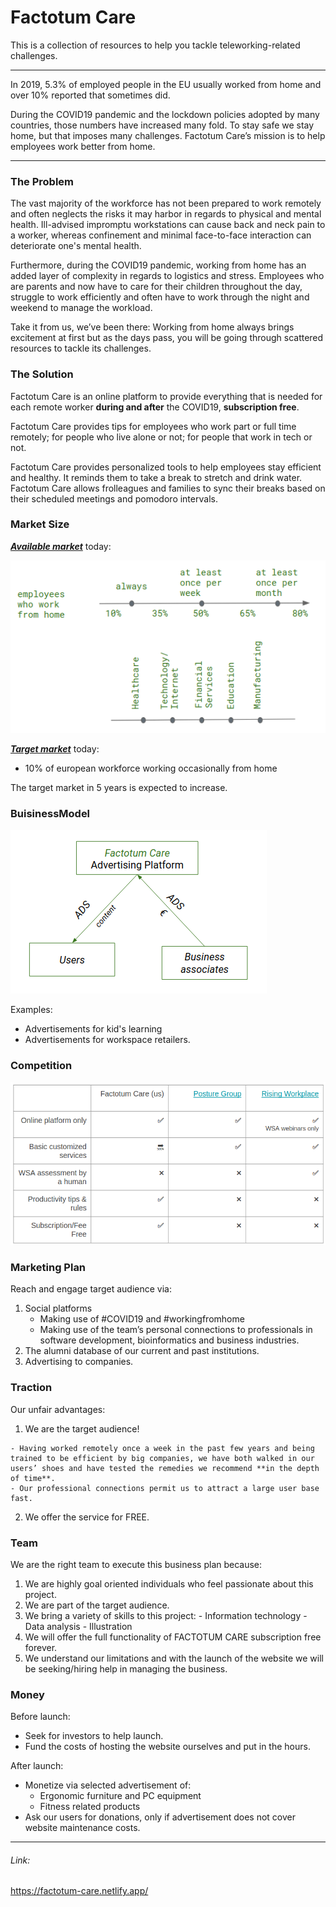 # Factotum Care

This is a collection of resources to help you tackle teleworking-related challenges.

---



In 2019, 5.3% of employed people in the EU usually worked from home and over 10% reported that sometimes did. 

During the COVID19 pandemic and the lockdown policies adopted by many countries, those numbers have increased many fold. 
To stay safe we stay home, but that imposes many challenges. Factotum Care’s mission is to help employees work better from home.

---

### The Problem

The vast majority of the workforce has not been prepared to work remotely and often neglects the risks it may harbor in regards to physical and mental health. Ill-advised impromptu workstations can cause back and neck pain to a worker, whereas confinement and minimal face-to-face interaction can deteriorate one's mental health.

Furthermore, during the COVID19 pandemic, working from home has an added layer of complexity in regards to logistics and stress. Employees who are parents and now have to care for their children throughout the day, struggle to work efficiently and often have to work through the night and weekend to manage the workload.

Take it from us, we’ve been there: Working from home always brings excitement at first but as the days pass, you will be going through scattered resources to tackle its challenges.

### The Solution

Factotum Care is an online platform to provide everything that is needed for each remote worker **during and after** the COVID19, **subscription free**.

Factotum Care provides tips for employees who work part or full time remotely; for people who live alone or not; for people that work in tech or not.

Factotum Care provides personalized tools to help employees stay efficient and healthy. It reminds them to take a break to stretch and drink water. Factotum Care allows frolleagues and families to sync their breaks based on their scheduled meetings and pomodoro intervals.
 

### Market Size

***[Available market](https://www.owllabs.com/state-of-remote-work)*** today:

![marketSize](https://github.com/mxenoph/factotum/blob/master/pitch/marketSize.png)

***[Target market](https://ec.europa.eu/eurostat/data/browse-statistics-by-theme)*** today:

- 10% of european workforce working occasionally from home

The target market in 5 years is expected to increase.


### BuisinessModel

![businessModel](https://github.com/mxenoph/factotum/blob/master/pitch/businessModel.png)


Examples:

- Advertisements for kid's learning
- Advertisements for workspace retailers.


### Competition

![competition](https://github.com/mxenoph/factotum/blob/master/pitch/competition.png)

### Marketing Plan

Reach and engage target audience via:

 1. Social platforms
    -  Making use of #COVID19 and #workingfromhome
    -  Making use of the team’s personal connections to professionals in software development, bioinformatics and business industries.
 2. The alumni database of our current and past institutions. 
 3. Advertising to companies.


### Traction

Our unfair advantages:
  1. We are the target audience!

    - Having worked remotely once a week in the past few years and being trained to be efficient by big companies, we have both walked in our users’ shoes and have tested the remedies we recommend **in the depth of time**.
    - Our professional connections permit us to attract a large user base fast.
  2. We offer the service for FREE.


### Team

We are the right team to execute this business plan because:

  1. We are highly goal oriented individuals who feel passionate about this project.
  2. We are part of the target audience.
  3. We bring a variety of skills to this project:
    - Information technology
    - Data analysis
    - Illustration 
  4. We will offer the full functionality of FACTOTUM CARE subscription free forever.
  5. We understand our limitations and with the launch of the website we will be seeking/hiring help in managing the business. 
  

### Money

Before launch:
  - Seek for investors to help launch.
  - Fund the costs of hosting the website ourselves and put in the hours.
    
After launch:
  - Monetize via selected advertisement of:
    - Ergonomic furniture and PC equipment
    - Fitness related products
  - Ask our users for donations, only if advertisement does not cover website maintenance costs.

<!--Premium business plan -->
<!--monthly / yearly fee-->
<!--freelance / company fee-->



---
###### Link: 

https://factotum-care.netlify.app/